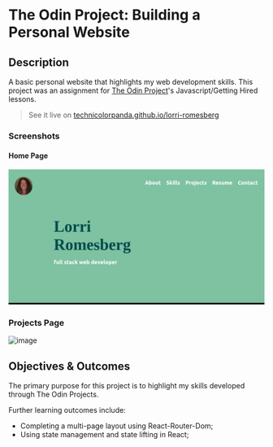 # The Odin Project: Building a Personal Website

## Description

A basic personal website that highlights my web development skills. This project was an assignment for [The Odin Project](https://www.theodinproject.com/paths/full-stack-javascript/courses/getting-hired/lessons/building-your-personal-website)'s Javascript/Getting Hired lessons.

> See it live on [technicolorpanda.github.io/lorri-romesberg](https://technicolorpanda.github.io/lorri-romesberg/)

### Screenshots

#### Home Page
![image](https://github.com/TechnicolorPanda/lorri-romesberg/blob/main/public/images/home.png?raw=true)

### Projects Page
![image](https://github.com/TechnicolorPanda/shopping-cart/blob/main/public/images/projects.png?raw=true)

## Objectives & Outcomes

The primary purpose for this project is to highlight my skills developed through The Odin Projects.

Further learning outcomes include:
- Completing a multi-page layout using React-Router-Dom;
- Using state management and state lifting in React;


